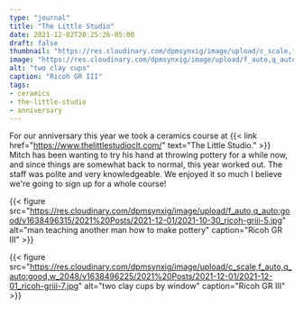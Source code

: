 ```yaml
---
type: "journal"
title: "The Little Studio"
date: 2021-12-02T20:25:26-05:00
draft: false
thumbnail: "https://res.cloudinary.com/dpmsynxig/image/upload/c_scale,f_auto,q_auto:good,w_700/v1638496315/2021%20Posts/2021-12-01/2021-10-30_ricoh-griii-6.jpg"
image: "https://res.cloudinary.com/dpmsynxig/image/upload/f_auto,q_auto:good/v1638496315/2021%20Posts/2021-12-01/2021-10-30_ricoh-griii-6.jpg"
alt: "two clay cups"
caption: "Ricoh GR III"
tags:
- ceramics
- the-little-studio
- anniversary
---
```


For our anniversary this year we took a ceramics course at {{< link href="https://www.thelittlestudioclt.com/" text="The Little Studio." >}} Mitch has been wanting to try his hand at throwing pottery for a while now, and since things are somewhat back to normal, this year worked out. The staff was polite and very knowledgeable. We enjoyed it so much I believe we're going to sign up for a whole course!

{{< figure src="https://res.cloudinary.com/dpmsynxig/image/upload/f_auto,q_auto:good/v1638496315/2021%20Posts/2021-12-01/2021-10-30_ricoh-griii-5.jpg" alt="man teaching another man how to make pottery" caption="Ricoh GR III" >}}

{{< figure src="https://res.cloudinary.com/dpmsynxig/image/upload/c_scale,f_auto,q_auto:good,w_2048/v1638496225/2021%20Posts/2021-12-01/2021-12-01_ricoh-griii-7.jpg" alt="two clay cups by window" caption="Ricoh GR III" >}}

